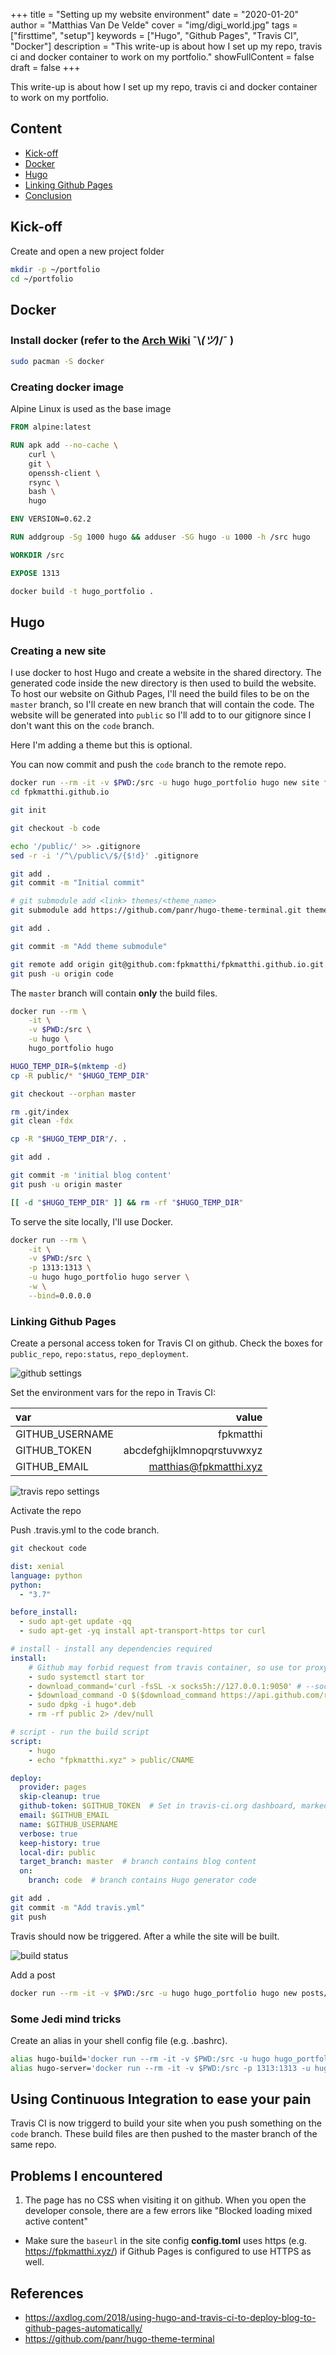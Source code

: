 +++
title = "Setting up my website environment"
date = "2020-01-20"
author = "Matthias Van De Velde"
cover = "img/digi_world.jpg"
tags = ["firsttime", "setup"]
keywords = ["Hugo", "Github Pages", "Travis CI", "Docker"]
description = "This write-up is about how I set up my repo, travis ci and docker container to work on my portfolio."
showFullContent = false
draft = false
+++

This write-up is about how I set up my repo, travis ci and docker container to work on my portfolio.

## Content

* [Kick-off](#kick-off)
* [Docker](#docker)
* [Hugo](#hugo)
* [Linking Github Pages](#link-github-pages)
* [Conclusion](#conclusion)

## Kick-off

Create and open a new project folder

```Bash
mkdir -p ~/portfolio
cd ~/portfolio
```

## Docker

### Install docker (refer to the [Arch Wiki](https://wiki.archlinux.org/index.php/Docker#Installation) ¯\\_(ツ)_/¯ )

```Bash
sudo pacman -S docker
```

### Creating docker image

Alpine Linux is used as the base image

```Dockerfile
FROM alpine:latest

RUN apk add --no-cache \
    curl \
    git \
    openssh-client \
    rsync \
    bash \
    hugo

ENV VERSION=0.62.2

RUN addgroup -Sg 1000 hugo && adduser -SG hugo -u 1000 -h /src hugo

WORKDIR /src

EXPOSE 1313
```

```Bash
docker build -t hugo_portfolio .
```

## Hugo

### Creating a new site

I use docker to host Hugo and create a website in the shared directory.
The generated code inside the new directory is then used to build the website.
To host our website on Github Pages, I'll need the build files to be on the `master` branch,
so I'll create en new branch that will contain the code. The website will be generated into `public` so 
I'll add to to our gitignore since I don't want this on the `code` branch.

Here I'm adding a theme but this is optional.

You can now commit and push the `code` branch to the remote repo.

```Bash
docker run --rm -it -v $PWD:/src -u hugo hugo_portfolio hugo new site fpkmatthi.github.io
cd fpkmatthi.github.io

git init

git checkout -b code

echo '/public/' >> .gitignore
sed -r -i '/^\/public\/$/{$!d}' .gitignore

git add .
git commit -m "Initial commit"

# git submodule add <link> themes/<theme_name>
git submodule add https://github.com/panr/hugo-theme-terminal.git themes/terminal

git add .

git commit -m "Add theme submodule"

git remote add origin git@github.com:fpkmatthi/fpkmatthi.github.io.git
git push -u origin code
```

The `master` branch will contain **only** the build files.

```Bash
docker run --rm \
    -it \
    -v $PWD:/src \
    -u hugo \
    hugo_portfolio hugo

HUGO_TEMP_DIR=$(mktemp -d)
cp -R public/* "$HUGO_TEMP_DIR"

git checkout --orphan master

rm .git/index
git clean -fdx

cp -R "$HUGO_TEMP_DIR"/. .

git add .

git commit -m 'initial blog content'
git push -u origin master

[[ -d "$HUGO_TEMP_DIR" ]] && rm -rf "$HUGO_TEMP_DIR"
```

To serve the site locally, I'll use Docker.

```Bash
docker run --rm \
    -it \
    -v $PWD:/src \
    -p 1313:1313 \
    -u hugo hugo_portfolio hugo server \
    -w \
    --bind=0.0.0.0
```

### Linking Github Pages

Create a personal access token for Travis CI on github.
Check the boxes for `public_repo`, `repo:status`, `repo_deployment`.

![github settings](/img/github.png)

Set the environment vars for the repo in Travis CI:

| var             | value                                    |
| :---            | ---:                                     |
| GITHUB_USERNAME | fpkmatthi                                |
| GITHUB_TOKEN    | abcdefghijklmnopqrstuvwxyz               |
| GITHUB_EMAIL    | matthias@fpkmatthi.xyz                   |

![travis repo settings](/img/travis.png)

Activate the repo

Push .travis.yml to the code branch.

```Bash
git checkout code
```

```Yaml
dist: xenial
language: python
python:
  - "3.7"

before_install:
  - sudo apt-get update -qq
  - sudo apt-get -yq install apt-transport-https tor curl

# install - install any dependencies required
install:
    # Github may forbid request from travis container, so use tor proxy
    - sudo systemctl start tor
    - download_command='curl -fsSL -x socks5h://127.0.0.1:9050' # --socks5-hostname
    - $download_command -O $($download_command https://api.github.com/repos/gohugoio/hugo/releases/latest | sed -r -n '/browser_download_url/{/Linux-64bit.deb/{s@[^:]*:[[:space:]]*"([^"]*)".*@\1@g;p;q}}')
    - sudo dpkg -i hugo*.deb
    - rm -rf public 2> /dev/null

# script - run the build script
script:
    - hugo
    - echo "fpkmatthi.xyz" > public/CNAME

deploy:
  provider: pages
  skip-cleanup: true
  github-token: $GITHUB_TOKEN  # Set in travis-ci.org dashboard, marked secure
  email: $GITHUB_EMAIL
  name: $GITHUB_USERNAME
  verbose: true
  keep-history: true
  local-dir: public
  target_branch: master  # branch contains blog content
  on:
    branch: code  # branch contains Hugo generator code
```

```Bash
git add .
git commit -m "Add travis.yml"
git push
```

Travis should now be triggered. After a while the site will be built.

![build status](/img/build.png)

Add a post

```Bash
docker run --rm -it -v $PWD:/src -u hugo hugo_portfolio hugo new posts/hello_world.md
```

### Some Jedi mind tricks

Create an alias in your shell config file (e.g. .bashrc).

```Bash
alias hugo-build='docker run --rm -it -v $PWD:/src -u hugo hugo_portfolio hugo'
alias hugo-server='docker run --rm -it -v $PWD:/src -p 1313:1313 -u hugo hugo_portfolio hugo server --bind 0.0.0.0'
```

## Using Continuous Integration to ease your pain

Travis CI is now triggerd to build your site when you push something on the `code` branch. These build files are then pushed to the master branch of the same repo.

## Problems I encountered

1. The page has no CSS when visiting it on github. When you open the developer console, there are a few errors like "Blocked loading mixed active content"

* Make sure the `baseurl` in the site config **config.toml** uses https (e.g. https://fpkmatthi.xyz/) if Github Pages is configured to use HTTPS as well.

## References

* https://axdlog.com/2018/using-hugo-and-travis-ci-to-deploy-blog-to-github-pages-automatically/
* https://github.com/panr/hugo-theme-terminal
